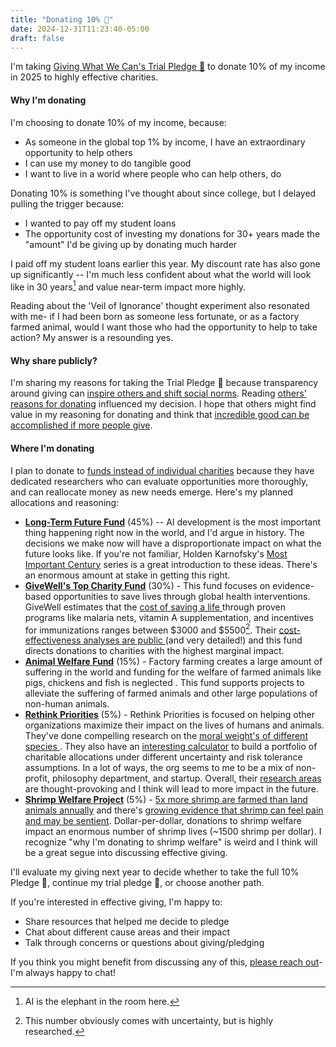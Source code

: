 ```yaml
---
title: "Donating 10% 🔷"
date: 2024-12-31T11:23:40-05:00
draft: false
---
```



I'm taking [Giving What We Can's Trial Pledge 🔷](https://www.givingwhatwecan.org/get-involved/trial-pledge) to donate 10% of my income in 2025 to highly effective charities. 

#### Why I'm donating
I'm choosing to donate 10% of my income, because:

- As someone in the global top 1% by income, I have an extraordinary opportunity to help others
- I can use my money to do tangible good
- I want to live in a world where people who can help others, do 

Donating 10% is something I've thought about since college, but I delayed pulling the trigger because:

- I wanted to pay off my student loans 
- The opportunity cost of investing my donations for 30+ years made the "amount" I'd be giving up by donating much harder
 
I paid off my student loans earlier this year. My discount rate has also gone up significantly -- I'm much less confident about what the world will look like in 30 years[^1] and value near-term impact more highly. 

Reading about the 'Veil of Ignorance' thought experiment also resonated with me- if I had been born as someone less fortunate, or as a factory farmed animal, would I want those who had the opportunity to help to take action? My answer is a resounding yes.
#### Why share publicly?
I'm sharing my reasons for taking the Trial Pledge 🔷 because transparency around giving can [inspire others and shift social norms](https://www.givingwhatwecan.org/blog/should-charity-be-anonymous). Reading [others' reasons for donating](https://forum.effectivealtruism.org/topics/donation-pledge) influenced my decision. I hope that others might find value in my reasoning for donating and think that [incredible good can be accomplished if more people give](https://www.longview.org/wp-content/uploads/2023/09/Longview-Report-If-the-1-percent-gave-10-percent.pdf). 

#### Where I'm donating
I plan to donate to [funds instead of individual charities](https://www.givingwhatwecan.org/why-we-recommend-funds) because they have dedicated researchers who can evaluate opportunities more thoroughly, and can reallocate money as new needs emerge. Here's my planned allocations and reasoning:

- **[Long-Term Future Fund](https://funds.effectivealtruism.org/funds/far-future)** (45%) -- AI development is the most important thing happening right now in the world, and I'd argue in history. The decisions we make now will have a disproportionate impact on what the future looks like.  If you're not familiar, Holden Karnofsky's [Most Important Century](https://www.cold-takes.com/most-important-century/) series is a great introduction to these ideas. There's an enormous amount at stake in getting this right.
- **[GiveWell's Top Charity Fund](https://www.givewell.org/top-charities-fund)** (30%) -  This fund focuses on evidence-based opportunities to save lives through global health interventions. GiveWell estimates that the [cost of saving a life ](https://www.givewell.org/how-much-does-it-cost-to-save-a-life)through proven programs like malaria nets, vitamin A supplementation, and incentives for immunizations ranges between $3000 and $5500[^2].  Their [cost-effectiveness analyses are public ](https://www.givewell.org/how-we-work/our-criteria/cost-effectiveness/cost-effectiveness-models)(and very detailed!) and this fund directs donations to charities with the highest marginal impact.
- **[Animal Welfare Fund](https://funds.effectivealtruism.org/funds/animal-welfare)** (15%) - Factory farming creates a large amount of suffering in the world and funding for the welfare of farmed animals like pigs, chickens and fish is neglected . This fund supports projects to alleviate the suffering of farmed animals and other large populations of non-human animals.
- **[Rethink Priorities](https://rethinkpriorities.org/)** (5%) - Rethink Priorities is focused on helping other organizations maximize their impact on the lives of humans and animals. They've done compelling research on the [moral weight's of different species ](https://rethinkpriorities.org/research-area/an-introduction-to-the-moral-weight-project/). They also have an [interesting calculator](https://rethinkpriorities.org/research-area/portfolio-builder-tool/) to build a portfolio of charitable allocations under different uncertainty and risk tolerance assumptions. In a lot of ways, the org seems to me to be a mix of non-profit, philosophy department, and startup. Overall, their [research areas](https://rethinkpriorities.org/our-research-areas/) are thought-provoking and I think will lead to more impact in the future.
- **[Shrimp Welfare Project](https://www.shrimpwelfareproject.org/)** (5%) - [5x more shrimp are farmed than land animals annually](https://www.shrimpwelfareproject.org/) and there's [growing evidence that shrimp can feel pain and may be sentient](https://www.shrimpwelfareproject.org/are-shrimps-sentient). Dollar-per-dollar, donations to shrimp welfare impact an enormous number of shrimp lives (~1500 shrimp per dollar). I recognize "why I'm donating to shrimp welfare" is weird and I think will be a great segue into discussing effective giving.

I'll evaluate my giving next year to decide whether to take the full 10% Pledge 🔶, continue my trial pledge 🔷, or choose another path. 

If you're interested in effective giving, I'm happy to:
- Share resources that helped me decide to pledge
- Chat about different cause areas and their impact
- Talk through concerns or questions about giving/pledging

If you think you might benefit from discussing any of this, [please reach out](https://hmcguinn.com/)- I'm always happy to chat! 

[^1]: AI is the elephant in the room here. 
[^2]: This number obviously comes with uncertainty, but is highly researched. 

